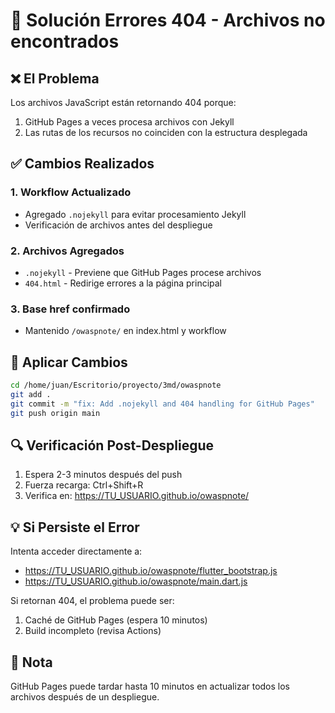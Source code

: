 # 🔧 Solución Errores 404 - Archivos no encontrados

## ❌ El Problema
Los archivos JavaScript están retornando 404 porque:
1. GitHub Pages a veces procesa archivos con Jekyll
2. Las rutas de los recursos no coinciden con la estructura desplegada

## ✅ Cambios Realizados

### 1. **Workflow Actualizado**
- Agregado `.nojekyll` para evitar procesamiento Jekyll
- Verificación de archivos antes del despliegue

### 2. **Archivos Agregados**
- `.nojekyll` - Previene que GitHub Pages procese archivos
- `404.html` - Redirige errores a la página principal

### 3. **Base href confirmado**
- Mantenido `/owaspnote/` en index.html y workflow

## 🚀 Aplicar Cambios

```bash
cd /home/juan/Escritorio/proyecto/3md/owaspnote
git add .
git commit -m "fix: Add .nojekyll and 404 handling for GitHub Pages"
git push origin main
```

## 🔍 Verificación Post-Despliegue

1. Espera 2-3 minutos después del push
2. Fuerza recarga: Ctrl+Shift+R
3. Verifica en: https://TU_USUARIO.github.io/owaspnote/

## 💡 Si Persiste el Error

Intenta acceder directamente a:
- https://TU_USUARIO.github.io/owaspnote/flutter_bootstrap.js
- https://TU_USUARIO.github.io/owaspnote/main.dart.js

Si retornan 404, el problema puede ser:
1. Caché de GitHub Pages (espera 10 minutos)
2. Build incompleto (revisa Actions)

## 📝 Nota
GitHub Pages puede tardar hasta 10 minutos en actualizar todos los archivos después de un despliegue.
